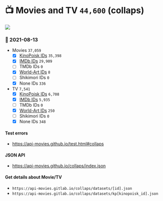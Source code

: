 # :tv: Movies and TV `44,600` (collaps)

<a href="https://API-Movies.github.io"><img src="https://API-Movies.github.io/banner.png?cache"></a>

### :date: 2021-08-13
- Movies `37,059`
  - [x] <a href="https://API-Movies.github.io/collaps/movie_kinopoisk_ids.json">KinoPoisk IDs</a> `35,398`
  - [x] <a href="https://API-Movies.github.io/collaps/movie_imdb_ids.json">IMDb IDs</a> `29,909`
  - [ ] TMDb IDs `0`
  - [x] <a href="https://API-Movies.github.io/collaps/movie_world_art_ids.json">World-Art IDs</a> `8`
  - [ ] Shikimori IDs `0`
  - [x] None IDs `336`
- TV `7,541`
  - [x] <a href="https://API-Movies.github.io/collaps/tv_kinopoisk_ids.json">KinoPoisk IDs</a> `6,708`
  - [x] <a href="https://API-Movies.github.io/collaps/tv_imdb_ids.json">IMDb IDs</a> `5,935`
  - [ ] TMDb IDs `0`
  - [x] <a href="https://API-Movies.github.io/collaps/tv_world_art_ids.json">World-Art IDs</a> `250`
  - [ ] Shikimori IDs `0`
  - [x] None IDs `348`
#### Test errors
- <a href='https://api-movies.github.io/test.html#collaps'>https://api-movies.github.io/test.html#collaps</a>
#### JSON API
- <a href='https://api-movies.github.io/collaps/index.json'>https://api-movies.github.io/collaps/index.json</a>
#### Get details about Movie/TV
- `https://api-movies.gitlab.io/collaps/datasets/[id].json`
- `https://api-movies.gitlab.io/collaps/datasets/kp[kinopoisk_id].json`
